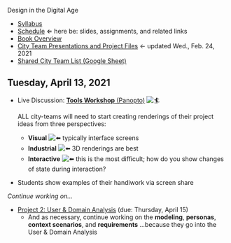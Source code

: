 Design in the Digital Age

- [Syllabus](syllabus.md)
- [Schedule](schedule.md)  &lArr; here be: slides, assignments, and related links
- [Book Overview](book-overview.md)
- [City Team Presentations and Project Files](files.md) &larr; updated Wed., Feb. 24, 2021
- [Shared City Team List (Google Sheet)](https://docs.google.com/spreadsheets/d/1GxZ4u8RjvG9D-S86QVpSdJM24KPr47ftF3mN67NC37I/edit#gid=0)

## Tuesday, April 13, 2021

- Live Discussion:  [**Tools Workshop** (Panopto)](https://rochester.hosted.panopto.com/Panopto/Pages/Viewer.aspx?id=1edc7197-7e3b-4b59-867c-ad09011c4c2f)  ![:surfer:](https://a.slack-edge.com/production-standard-emoji-assets/13.0/apple-medium/1f3c4.png)

  ALL city-teams will need to start creating renderings of their project ideas from three perspectives:

  - **Visual** ![:arrow_left:](https://a.slack-edge.com/production-standard-emoji-assets/13.0/apple-medium/2b05-fe0f.png) typically interface screens
  - **Industrial** ![:arrow_left:](https://a.slack-edge.com/production-standard-emoji-assets/13.0/apple-medium/2b05-fe0f.png) 3D renderings are best
  - **Interactive** ![:arrow_left:](https://a.slack-edge.com/production-standard-emoji-assets/13.0/apple-medium/2b05-fe0f.png) this is the most difficult; how do you show changes of state during interaction?

- Students show examples of their handiwork via screen share

*Continue working on...*

- [Project 2: User & Domain Analysis](project02-uda/instructions.md) (due: Thursday, April 15)
  - And as necessary, continue working on the **modeling**, **personas**, **context scenarios**, and **requirements** ...because they go into the User & Domain Analysis
